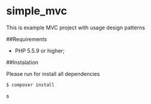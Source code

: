 # simple_mvc
This is example MVC project with usage design patterns

##Requirements

* PHP 5.5.9 or higher;

##Instalation

Please run for install all dependencies

`$ composer install`


s
